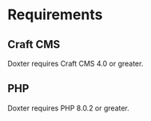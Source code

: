 # Requirements

## Craft CMS
Doxter requires Craft CMS 4.0 or greater.

## PHP
Doxter requires PHP 8.0.2 or greater.
